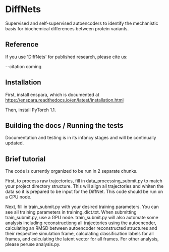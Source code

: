 # DiffNets

Supervised and self-supervised autoencoders to identify the mechanistic basis for biochemical differences between protein variants.

## Reference

If you use 'DiffNets' for published research, please cite us:

--citation coming

## Installation

First, install enspara, which is documented at https://enspara.readthedocs.io/en/latest/installation.html

Then, install PyTorch 1.1.

## Building the docs / Running the tests

Documentation and testing is in its infancy stages and will be continually updated.

## Brief tutorial

The code is currently organized to be run in 2 separate chunks.

First, to process raw trajectories, fill in data_processing_submit.py to match your project directory structure. This will align all trajectories and whiten the data so it is prepared to be input for the DiffNet. This code should be run on a CPU node.

Next, fill in train_submit.py with your desired training parameters. You can see all training parameters in training_dict.txt. When submitting train_submit.py, use a GPU node. train_submit.py will also automate some analysis including reconstructiong all trajectories using the autoencoder, calculating an RMSD between autoencoder reconstructed structures and their respective simulation frame, calculating classification labels for all frames, and calculating the latent vector for all frames. For other analysis, please peruse analysis.py.
